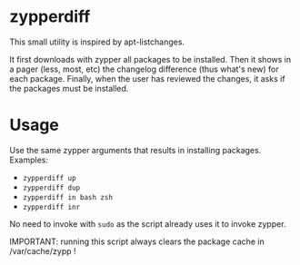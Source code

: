 # zypperdiff

This small utility is inspired by apt-listchanges.

It first downloads with zypper all packages to be installed.
Then it shows in a pager (less, most, etc) the changelog difference (thus what's new) for each package.
Finally, when the user has reviewed the changes, it asks if the packages must be installed.

# Usage

Use the same zypper arguments that results in installing packages. Examples:

- `zypperdiff up`
- `zypperdiff dup`
- `zypperdiff in bash zsh`
- `zypperdiff inr`


No need to invoke with `sudo` as the script already uses it to invoke zypper.

IMPORTANT: running this script always clears the package cache in /var/cache/zypp !

